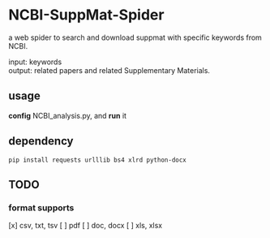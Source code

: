 # NCBI-SuppMat-Spider

a web spider to search and download suppmat with specific keywords from NCBI.

input: keywords  
output: related papers and related Supplementary Materials.

## usage

**config** NCBI_analysis.py, and **run** it

## dependency

`pip install requests urlllib bs4 xlrd python-docx`

## TODO

### format supports

[x] csv, txt, tsv
[ ] pdf
[ ] doc, docx
[ ] xls, xlsx

<!-- ### speed

[ ]  -->
